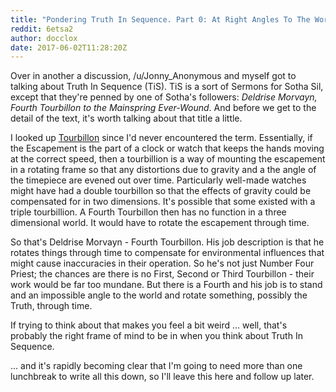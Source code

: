 ```yaml
---
title: "Pondering Truth In Sequence. Part 0: At Right Angles To The World"
reddit: 6etsa2
author: docclox
date: 2017-06-02T11:28:20Z
---
```


Over in another a discussion, /u/Jonny_Anonymous and myself got to talking about Truth In Sequence (TiS). TiS is a sort of Sermons for Sotha Sil, except that they're penned by one of Sotha's followers: *Deldrise Morvayn, Fourth Tourbillon to the Mainspring Ever-Wound*. And before we get to the detail of the text, it's worth talking about that title a little.

I looked up [Tourbillon](https://en.wikipedia.org/wiki/Tourbillon) since I'd never encountered the term. Essentially, if the Escapement is the part of a clock or watch that keeps the hands moving at the correct speed, then a tourbillion is a way of mounting the escapement in a rotating frame so that any distortions due to gravity and a the angle of the timepiece are evened out over time. Particularly well-made watches might have had a double tourbillon so that the effects of gravity could be compensated for in two dimensions. It's possible that some existed with a triple tourbillion.  A Fourth Tourbillon then has no function in a three dimensional world. It would have to rotate the escapement through time.

So that's Deldrise Morvayn - Fourth Tourbillon. His job description is that he rotates things through time to compensate for environmental influences that might cause inaccuracies in their operation. So he's not just Number Four Priest; the chances are there is no First, Second or Third Tourbillon - their work would be far too mundane. But there is a Fourth and his job is to stand and an impossible angle to the world and rotate something, possibly the Truth, through time.

If trying to think about that makes you feel a bit weird ... well, that's probably the right frame of mind to be in when you think about Truth In Sequence.

... and it's rapidly becoming clear that I'm going to need more than one lunchbreak to write all this down, so I'll leave this here and follow up later.
